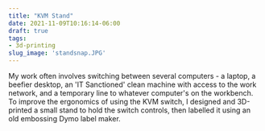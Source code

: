 ```yaml
---
title: "KVM Stand"
date: 2021-11-09T10:16:14-06:00
draft: true
tags: 
- 3d-printing
slug_image: 'standsnap.JPG'
---
```

My work often involves switching between several computers - a laptop, a beefier desktop, an 'IT Sanctioned' clean machine with access to the work network, and a temporary line to whatever computer's on the workbench. To improve the ergonomics of using the KVM switch, I designed and 3D-printed a small stand to hold the switch controls, then labelled it using an old embossing Dymo label maker.